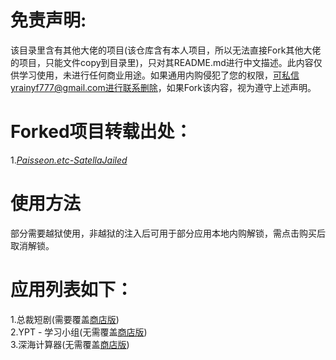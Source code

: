 # 免责声明:
该目录里含有其他大佬的项目(该仓库含有本人项目，所以无法直接Fork其他大佬的项目，只能文件copy到目录里)，只对其README.md进行中文描述。此内容仅供学习使用，未进行任何商业用途。如果通用内购侵犯了您的权限，可私信yrainyf777@gmail.com进行联系删除，如果Fork该内容，视为遵守上述声明。

# Forked项目转载出处：
1.*[Paisseon.etc-SatellaJailed](https://github.com/Paisseon/SatellaJailed)* 

# 使用方法
部分需要越狱使用，非越狱的注入后可用于部分应用本地内购解锁，需点击购买后取消解锁。

# 应用列表如下：
1.总裁短剧(需要覆盖[商店版](https://apps.apple.com/cn/app/id6523420381))  
2.YPT - 学习小组(无需覆盖[商店版](https://apps.apple.com/id1441909643))  
3.深海计算器(无需覆盖[商店版](https://apps.apple.com/app/id1458457890))
